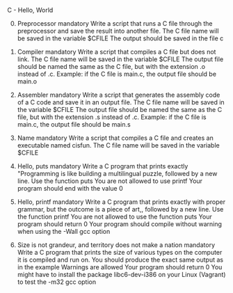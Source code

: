 C - Hello, World

0. Preprocessor mandatory Write a script that runs a C file through the preprocessor and save the result into another file.
The C file name will be saved in the variable $CFILE The output should be saved in the file c

1. Compiler mandatory Write a script that compiles a C file but does not link.
The C file name will be saved in the variable $CFILE The output file should be named the same as the C file, but with the extension .o instead of .c. Example: if the C file is main.c, the output file should be main.o

2. Assembler mandatory Write a script that generates the assembly code of a C code and save it in an output file.
The C file name will be saved in the variable $CFILE The output file should be named the same as the C file, but with the extension .s instead of .c. Example: if the C file is main.c, the output file should be main.s

3. Name mandatory Write a script that compiles a C file and creates an executable named cisfun.
The C file name will be saved in the variable $CFILE

4. Hello, puts mandatory Write a C program that prints exactly "Programming is like building a multilingual puzzle, followed by a new line.
Use the function puts You are not allowed to use printf Your program should end with the value 0

5. Hello, printf mandatory Write a C program that prints exactly with proper grammar, but the outcome is a piece of art,, followed by a new line.
Use the function printf You are not allowed to use the function puts Your program should return 0 Your program should compile without warning when using the -Wall gcc option

6. Size is not grandeur, and territory does not make a nation mandatory Write a C program that prints the size of various types on the computer it is compiled and run on.
You should produce the exact same output as in the example Warnings are allowed Your program should return 0 You might have to install the package libc6-dev-i386 on your Linux (Vagrant) to test the -m32 gcc option
